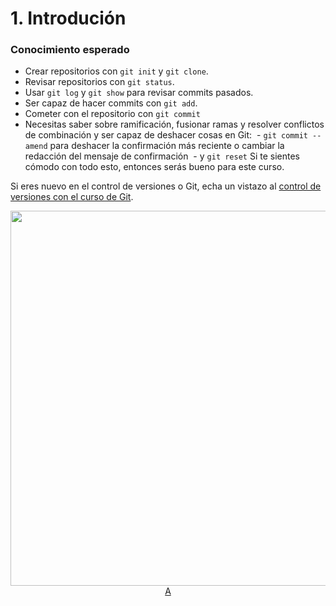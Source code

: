 # 1. Introdución #

### Conocimiento esperado ###

- Crear repositorios con `git init` y `git clone`.
- Revisar repositorios con `git status`.
- Usar `git log` y `git show` para revisar commits pasados.
- Ser capaz de hacer commits con `git add`.
- Cometer con el repositorio con `git commit`
- Necesitas saber sobre ramificación, fusionar ramas y resolver conflictos de combinación y ser capaz de deshacer cosas en Git:
  - `git commit --amend` para deshacer la confirmación más reciente o cambiar la redacción del mensaje de confirmación
  - y `git reset` Si te sientes cómodo con todo esto, entonces serás bueno para este curso.

Si eres nuevo en el control de versiones o Git, echa un vistazo al [control de versiones con el curso de Git](https://www.udacity.com/course/version-control-with-git--ud123).


<p align="center">
<a href="https://www.youtube.com/watch?v=SBUOhyXcR1Q">
  <img src="http://img.youtube.com/vi/SBUOhyXcR1Q/maxresdefault.jpg" width="600"/>
  A
</a>  
</p>
